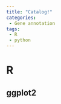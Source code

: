 ```yaml
---
title: "Catalog!"
categories: 
 - Gene annotation
tags: 
 - R
 - python
---
```


# R

## ggplot2

<div id="html-content"></div>

<script src="https://giscus.app/client.js"
        data-repo="mengqy2022/mengqy2022.github.io"
        data-repo-id="R_kgDONFQ-nw"
        data-category="Announcements"
        data-category-id="DIC_kwDONFQ-n84CjtiY"
        data-mapping="pathname"
        data-strict="0"
        data-reactions-enabled="1"
        data-emit-metadata="0"
        data-input-position="bottom"
        data-theme="dark_high_contrast"
        data-lang="zh-CN"
        crossorigin="anonymous"
        async>
</script>

<script>
  fetch('./assets/ggplot2_实例.htm')
    .then(response => response.text())
    .then(data => {
      document.getElementById('html-content').innerHTML = data;
    });
</script>